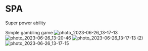 # SPA
Super power ability

Simple gambling game
![photo_2023-06-26_13-17-13](https://github.com/PolyakovVladislav/SPA/assets/107435582/3af20caf-5ff8-4600-9c5a-f107bb9d0d78)
![photo_2023-06-26_13-20-46](https://github.com/PolyakovVladislav/SPA/assets/107435582/cc64f597-1fdf-46f8-82f9-2e9c304a7713)
![photo_2023-06-26_13-17-13 (2)](https://github.com/PolyakovVladislav/SPA/assets/107435582/5549dd3d-740b-48de-b98d-5eeb45613053)
![photo_2023-06-26_13-17-15](https://github.com/PolyakovVladislav/SPA/assets/107435582/5d19cc93-c923-4a2d-9983-efe5d35bc3e9)

